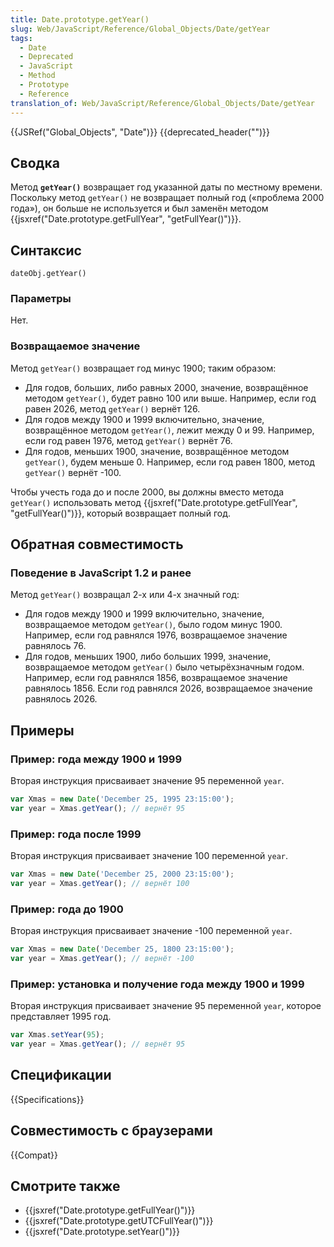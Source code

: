 ```yaml
---
title: Date.prototype.getYear()
slug: Web/JavaScript/Reference/Global_Objects/Date/getYear
tags:
  - Date
  - Deprecated
  - JavaScript
  - Method
  - Prototype
  - Reference
translation_of: Web/JavaScript/Reference/Global_Objects/Date/getYear
---
```


{{JSRef("Global_Objects", "Date")}} {{deprecated_header("")}}

## Сводка

Метод **`getYear()`** возвращает год указанной даты по местному времени. Поскольку метод `getYear()` не возвращает полный год («проблема 2000 года»), он больше не используется и был заменён методом {{jsxref("Date.prototype.getFullYear", "getFullYear()")}}.

## Синтаксис

```
dateObj.getYear()
```

### Параметры

Нет.

### Возвращаемое значение

Метод `getYear()` возвращает год минус 1900; таким образом:

- Для годов, больших, либо равных 2000, значение, возвращённое методом `getYear()`, будет равно 100 или выше. Например, если год равен 2026, метод `getYear()` вернёт 126.
- Для годов между 1900 и 1999 включительно, значение, возвращённое методом `getYear()`, лежит между 0 и 99. Например, если год равен 1976, метод `getYear()` вернёт 76.
- Для годов, меньших 1900, значение, возвращённое методом `getYear()`, будем меньше 0. Например, если год равен 1800, метод `getYear()` вернёт -100.

Чтобы учесть года до и после 2000, вы должны вместо метода `getYear()` использовать метод {{jsxref("Date.prototype.getFullYear", "getFullYear()")}}, который возвращает полный год.

## Обратная совместимость

### Поведение в JavaScript 1.2 и ранее

Метод `getYear()` возвращал 2-х или 4-х значный год:

- Для годов между 1900 и 1999 включительно, значение, возвращаемое методом `getYear()`, было годом минус 1900. Например, если год равнялся 1976, возвращаемое значение равнялось 76.
- Для годов, меньших 1900, либо больших 1999, значение, возвращаемое методом `getYear()` было четырёхзначным годом. Например, если год равнялся 1856, возвращаемое значение равнялось 1856. Если год равнялся 2026, возвращаемое значение равнялось 2026.

## Примеры

### Пример: года между 1900 и 1999

Вторая инструкция присваивает значение 95 переменной `year`.

```js
var Xmas = new Date('December 25, 1995 23:15:00');
var year = Xmas.getYear(); // вернёт 95
```

### Пример: года после 1999

Вторая инструкция присваивает значение 100 переменной `year`.

```js
var Xmas = new Date('December 25, 2000 23:15:00');
var year = Xmas.getYear(); // вернёт 100
```

### Пример: года до 1900

Вторая инструкция присваивает значение -100 переменной `year`.

```js
var Xmas = new Date('December 25, 1800 23:15:00');
var year = Xmas.getYear(); // вернёт -100
```

### Пример: установка и получение года между 1900 и 1999

Вторая инструкция присваивает значение 95 переменной `year`, которое представляет 1995 год.

```js
var Xmas.setYear(95);
var year = Xmas.getYear(); // вернёт 95
```

## Спецификации

{{Specifications}}

## Совместимость с браузерами

{{Compat}}

## Смотрите также

- {{jsxref("Date.prototype.getFullYear()")}}
- {{jsxref("Date.prototype.getUTCFullYear()")}}
- {{jsxref("Date.prototype.setYear()")}}
